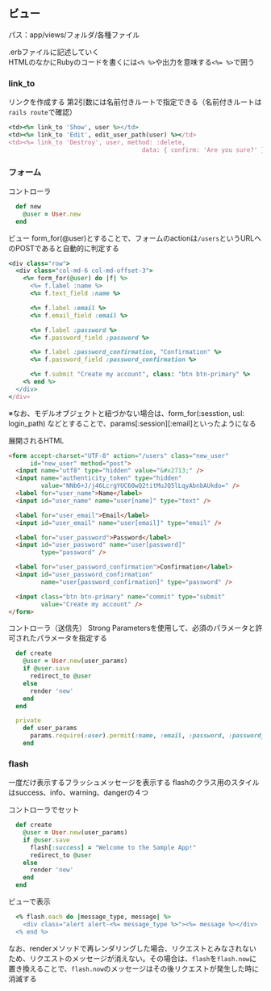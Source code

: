 ## ビュー
パス：app/views/フォルダ/各種ファイル

.erbファイルに記述していく  
HTMLのなかにRubyのコードを書くには`<% %>`や出力を意味する`<%= %>`で囲う

### link_to
リンクを作成する
第2引数には名前付きルートで指定できる（名前付きルートは`rails route`で確認）

```ruby
<td><%= link_to 'Show', user %></td>
<td><%= link_to 'Edit', edit_user_path(user) %></td>
<td><%= link_to 'Destroy', user, method: :delete,
                                     data: { confirm: 'Are you sure?' } %></td>
```

### フォーム

コントローラ
```ruby
  def new
    @user = User.new
  end
```

ビュー
form_for(@user)とすることで、フォームのactionは`/users`というURLへのPOSTであると自動的に判定する
```ruby
<div class="row">
  <div class="col-md-6 col-md-offset-3">
    <%= form_for(@user) do |f| %>
      <%= f.label :name %>
      <%= f.text_field :name %>

      <%= f.label :email %>
      <%= f.email_field :email %>

      <%= f.label :password %>
      <%= f.password_field :password %>

      <%= f.label :password_confirmation, "Confirmation" %>
      <%= f.password_field :password_confirmation %>

      <%= f.submit "Create my account", class: "btn btn-primary" %>
    <% end %>
  </div>
</div>
```
※なお、モデルオブジェクトと紐づかない場合は、form_for(:sesstion, usl: login_path) などとすることで、params[:session][:email]といったようになる


展開されるHTML
```html
<form accept-charset="UTF-8" action="/users" class="new_user"
      id="new_user" method="post">
  <input name="utf8" type="hidden" value="&#x2713;" />
  <input name="authenticity_token" type="hidden"
         value="NNb6+J/j46LcrgYUC60wQ2titMuJQ5lLqyAbnbAUkdo=" />
  <label for="user_name">Name</label>
  <input id="user_name" name="user[name]" type="text" />

  <label for="user_email">Email</label>
  <input id="user_email" name="user[email]" type="email" />

  <label for="user_password">Password</label>
  <input id="user_password" name="user[password]"
         type="password" />

  <label for="user_password_confirmation">Confirmation</label>
  <input id="user_password_confirmation"
         name="user[password_confirmation]" type="password" />

  <input class="btn btn-primary" name="commit" type="submit"
         value="Create my account" />
</form>
```

コントローラ（送信先）
Strong Parametersを使用して、必須のパラメータと許可されたパラメータを指定する
```ruby
  def create
    @user = User.new(user_params)
    if @user.save
      redirect_to @user
    else
      render 'new'
    end
  end

  private
    def user_params
      params.require(:user).permit(:name, :email, :password, :password_confirmation)
    end
```

### flash
一度だけ表示するフラッシュメッセージを表示する
flashのクラス用のスタイルはsuccess、info、warning、dangerの４つ

コントローラでセット
```ruby
  def create
    @user = User.new(user_params)
    if @user.save
      flash[:success] = "Welcome to the Sample App!"
      redirect_to @user
    else
      render 'new'
    end
  end
```

ビューで表示
```ruby
  <% flash.each do |message_type, message| %>
    <div class="alert alert-<%= message_type %>"><%= message %></div>
  <% end %>
```

なお、renderメソッドで再レンダリングした場合、リクエストとみなされないため、リクエストのメッセージが消えない。その場合は、`flash`を`flash.now`に置き換えることで、`flash.now`のメッセージはその後リクエストが発生した時に消滅する